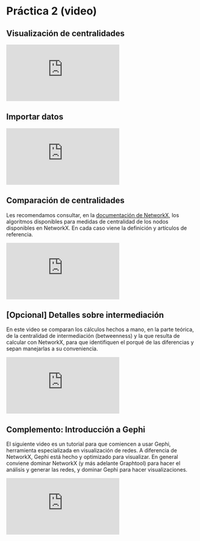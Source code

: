 # Práctica 2 (video)

## Visualización de centralidades
<div class="iframe-container-out">
	<div class="iframe-container-in">
		<iframe src="https://www.youtube.com/embed/pDMb7ihf5WA" title="YouTube video player" frameborder="0" allow="accelerometer; autoplay; clipboard-write; encrypted-media; gyroscope; picture-in-picture" allowfullscreen></iframe>
	</div>
</div>

## Importar datos
<div class="iframe-container-out">
	<div class="iframe-container-in">
		<iframe src="https://www.youtube.com/embed/tD7-9yM-xLA" title="YouTube video player" frameborder="0" allow="accelerometer; autoplay; clipboard-write; encrypted-media; gyroscope; picture-in-picture" allowfullscreen></iframe>
	</div>
</div>

## Comparación de centralidades

Les recomendamos consultar, en la [documentación de NetworkX](https://networkx.org/documentation/stable/reference/algorithms/centrality.html), los algoritmos disponibles para medidas de centralidad de los nodos disponibles en NetworkX. En cada caso viene la definición y artículos de referencia. 

<div class="iframe-container-out">
	<div class="iframe-container-in">
		<iframe src="https://www.youtube.com/embed/-nbXUx0WWm0" title="YouTube video player" frameborder="0" allow="accelerometer; autoplay; clipboard-write; encrypted-media; gyroscope; picture-in-picture" allowfullscreen></iframe>
	</div>
</div>

## \[Opcional\] Detalles sobre intermediación

En este video se comparan los cálculos hechos a mano, en la parte teórica, de la centralidad de intermediación (betweenness) y la que resulta de calcular con NetworkX, para que identifiquen el porqué de las diferencias y sepan manejarlas a su conveniencia.

<div class="iframe-container-out">
	<div class="iframe-container-in">
		<iframe src="https://www.youtube.com/embed/6NODj-iQ-HE" title="YouTube video player" frameborder="0" allow="accelerometer; autoplay; clipboard-write; encrypted-media; gyroscope; picture-in-picture" allowfullscreen></iframe>
	</div>
</div>

## Complemento: Introducción a Gephi

El siguiente video es un tutorial para que comiencen a usar Gephi, herramienta especializada en visualización de redes. A diferencia de NetworkX, Gephi está hecho y optimizado para visualizar. En general conviene dominar NetworkX (y más adelante Graphtool) para hacer el análisis y generar las redes, y dominar Gephi para hacer visualizaciones.

<div class="iframe-container-out">
	<div class="iframe-container-in">
		<iframe src="https://www.youtube.com/embed/X2d1HyCVd_c" title="YouTube video player" frameborder="0" allow="accelerometer; autoplay; clipboard-write; encrypted-media; gyroscope; picture-in-picture" allowfullscreen></iframe>
	</div>
</div>